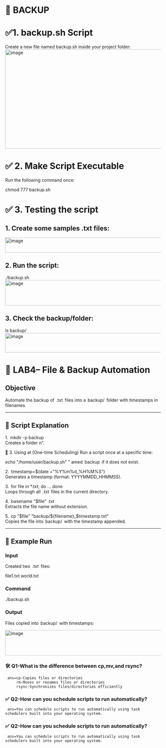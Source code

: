 # 📌 BACKUP



# ✅1.⁠ ⁠backup.sh Script
Create a new file named backup.sh inside your project folder:
<img width="739" height="321" alt="image" src="https://github.com/user-attachments/assets/e30007ad-f938-434a-9f47-a995f4491998" />



# ✅ 2. Make Script Executable
Run the following command once:

chmod 777 backup.sh

# ✅ 3. Testing the script
## 1. Create some samples .txt files:
<img width="750" height="49" alt="image" src="https://github.com/user-attachments/assets/99637ecb-8c87-4c17-a3e0-cc0bbb2a9b84" />

## 2. Run the script:

./backup.sh
<img width="753" height="82" alt="image" src="https://github.com/user-attachments/assets/13a716e7-e908-43d9-9194-dc2835c71ceb" />

## 3. Check the backup/folder:

ls backup/
<img width="754" height="63" alt="image" src="https://github.com/user-attachments/assets/794935ec-060e-4116-a2e0-0c2652b80b13" />


# 🔧 LAB4– File & Backup Automation

## Objective
Automate the backup of ⁠ .txt ⁠ files into a ⁠ backup/ ⁠ folder with timestamps in filenames.

---

## 🔧 Script Explanation

1.⁠ ⁠⁠ mkdir -p backup ⁠  
   Creates a folder n".

🔹 3. Using at (One-time Scheduling)
Run a script once at a specific time:

echo "/home/user/backup.sh" "
amed ⁠ backup ⁠ if it does not exist.

2.⁠ ⁠⁠ timestamp=$(date +"%Y%m%d_%H%M%S") ⁠  
   Generates a timestamp (format: YYYYMMDD_HHMMSS).

3.⁠ ⁠⁠ for file in *.txt; do ... done ⁠  
   Loops through all ⁠ .txt ⁠ files in the current directory.

4.⁠ ⁠⁠ basename "$file" .txt ⁠  
   Extracts the file name without extension.

5.⁠ ⁠⁠ cp "$file" "backup/${filename}_$timestamp.txt" ⁠  
   Copies the file into ⁠ backup/ ⁠ with the timestamp appended.

---

## 🔧 Example Run

### Input
Created two ⁠ .txt ⁠ files:

file1.txt
world.txt


### Command
./backup.sh


### Output
Files copied into ⁠ backup/ ⁠ with timestamps:

<img width="753" height="82" alt="image" src="https://github.com/user-attachments/assets/fcf7c6d6-b4b2-4dc7-a577-79cbd63f2be8" />

### 🛠️ Q1-What is the difference between cp,mv,and rsync?

     ans=cp-Copies files or directories
         rm-Moves or renames files or directories
         rsync-Synchronizes files/directories efficiently


### ✅ Q2-How can you schedule scripts to run automatically?
     
     ans=You can schedule scripts to run automatically using task schedulers built into your operating system.



### ✅ Q2-How can you schedule scripts to run automatically?
     
     ans=You can schedule scripts to run automatically using task schedulers built into your operating system.
